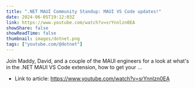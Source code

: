 ```yaml
---
title: ".NET MAUI Community Standup: MAUI VS Code updates!"
date: 2024-06-05T19:12:03Z
link: https://www.youtube.com/watch?v=srYnnlzn0EA
showShare: false
showReadTime: false
thumbnail: images/dotnet.png
tags: ["youtube.com/@dotnet"]
---
```

Join Maddy, David, and a couple of the MAUI engineers for a look at what's in the .NET MAUI VS Code extension, how to get your ...

- Link to article: https://www.youtube.com/watch?v=srYnnlzn0EA